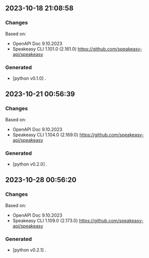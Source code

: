 

## 2023-10-18 21:08:58
### Changes
Based on:
- OpenAPI Doc 9.10.2023 
- Speakeasy CLI 1.101.0 (2.161.0) https://github.com/speakeasy-api/speakeasy
### Generated
- [python v0.1.0] .

## 2023-10-21 00:56:39
### Changes
Based on:
- OpenAPI Doc 9.10.2023 
- Speakeasy CLI 1.104.0 (2.169.0) https://github.com/speakeasy-api/speakeasy
### Generated
- [python v0.2.0] .

## 2023-10-28 00:56:20
### Changes
Based on:
- OpenAPI Doc 9.10.2023 
- Speakeasy CLI 1.109.0 (2.173.0) https://github.com/speakeasy-api/speakeasy
### Generated
- [python v0.2.1] .